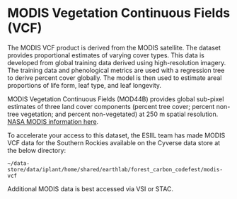 # MODIS Vegetation Continuous Fields (VCF)

The MODIS VCF product is derived from the MODIS satellite. The dataset provides proportional estimates of varying cover types. This data is developed from global training data derived using high-resolution imagery. The training data and phenological metrics are used with a regression tree to derive percent cover globally. The model is then used to estimate areal proportions of life form, leaf type, and leaf longevity.

MODIS Vegetation Continuous Fields (MOD44B) provides global sub-pixel estimates of three land cover components (percent tree cover; percent non-tree vegetation; and percent non-vegetated) at 250 m spatial resolution. [NASA MODIS information here](https://modis-land.gsfc.nasa.gov/vcc.html).

To accelerate your access to this dataset, the ESIIL team has made MODIS VCF data for the Southern Rockies available on the Cyverse data store at the below directory:

```
~/data-store/data/iplant/home/shared/earthlab/forest_carbon_codefest/modis-vcf
```

Additional MODIS data is best accessed via VSI or STAC.